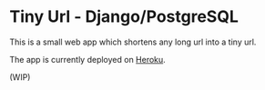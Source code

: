 # Tiny Url - Django/PostgreSQL

This is a small web app which shortens any long url into a tiny url. 

The app is currently deployed on [Heroku](https://tinyurl-hgq.herokuapp.com/).

(WIP)
